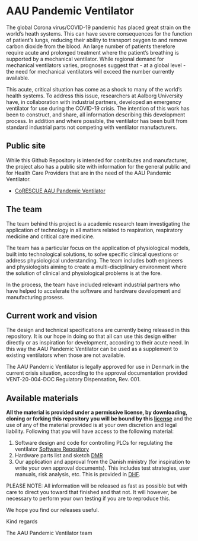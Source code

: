 # AAU Pandemic Ventilator

The global Corona virus/COVID-19 pandemic has placed great strain on the world’s heath systems. This can have severe consequences for the function of patient’s lungs, reducing their ability to transport oxygen to and remove carbon dioxide from the blood.
An large number of patients therefore require acute and prolonged treatment where the patient’s breathing is supported by a mechanical ventilator. While regional demand for mechanical ventilators varies, prognoses suggest that - at a global level - the need for mechanical ventilators will exceed the number currently available.

This acute, critical situation has come as a shock to many of the world’s health systems. To address this issue, researchers at Aalborg University have, in collaboration with industrial partners, developed an emergency ventilator for use during the COVID-19 crisis. The intention of this work has been to construct, and share, all information describing this development process. In addition and where possible, the ventilator has been built from standard industrial parts not competing with ventilator manufacturers.

## Public site

While this Github Repository is intended for contributes and manufacturer, the project also has a public site with information for the general public and for Health Care Providers that are in the need of the AAU Pandemic Ventilator.

* [CoRESCUE AAU Pandemic Ventilator](https://corescue.org/)

## The team

The team behind this project is a academic research team investigating the application of technology in all matters related to respiration, respiratory medicine and critical care medicine.

The team has a particular focus on the application of physiological models, built into technological solutions, to solve specific clinical questions or address physiological understanding. The team includes both engineers and physiologists aiming to create a multi-disciplinary environment where the solution of clinical and physiological problems is at the fore.

In the process, the team have included relevant industrial partners who have helped to accelerate the software and hardware development and manufacturing prosess.

## Current work and vision

The design and technical specifications are currently being released in this repository. It is our hope in doing so that all can use this design either directly or as inspiration for development, according to their acute need. In this way the AAU Pandemic Ventilator can be used as a supplement to existing ventilators when those are not available.

The AAU Pandemic Ventilator is legally approved for use in Denmark in the current crisis situation, according to the approval documentation provided VENT-20-004-DOC Regulatory Dispensation, Rev. 001.

## Available materials

**All the material is provided under a permissive license, by downloading, cloning or forking this repository you will be bound by this [license](LICENSE.md)** and the use of any of the material provided is at your own discretion and legal liability. Following that you will have access to the following material:

1) Software design and code for controlling PLCs for regulating the ventilator [Software Repository](https://github.com/CoRescue/AAUPandemicVentilator_Software)
2) Hardware parts list and sketch [DMR](https://github.com/CoRescue/AAUPandemicVentilator/tree/master/DMR)
3) Our application and approval from the Danish ministry (for inspiration to write your own approval documents). This includes test strategies, user manuals, risk analysis, etc. This is provided in [DHF](https://github.com/CoRescue/AAUPandemicVentilator/tree/master/DHF).

PLEASE NOTE: All information will be released as fast as possible but with care to direct you toward that finished and that not. It will however, be necessary to perform your own testing if you are to reproduce this.

We hope you find our releases useful.

Kind regards

The AAU Pandemic Ventilator team
